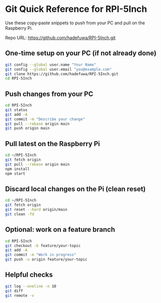 Git Quick Reference for RPI-5Inch
=================================

Use these copy‑paste snippets to push from your PC and pull on the Raspberry Pi.

Repo URL: https://github.com/hadefuwa/RPI-5Inch.git

One‑time setup on your PC (if not already done)
-----------------------------------------------
```bash
git config --global user.name "Your Name"
git config --global user.email "you@example.com"
git clone https://github.com/hadefuwa/RPI-5Inch.git
cd RPI-5Inch
```

Push changes from your PC
-------------------------
```bash
cd RPI-5Inch
git status
git add -A
git commit -m "Describe your change"
git pull --rebase origin main
git push origin main
```

Pull latest on the Raspberry Pi
-------------------------------
```bash
cd ~/RPI-5Inch
git fetch origin
git pull --rebase origin main
npm install
npm start
```

Discard local changes on the Pi (clean reset)
---------------------------------------------
```bash
cd ~/RPI-5Inch
git fetch origin
git reset --hard origin/main
git clean -fd
```

Optional: work on a feature branch
----------------------------------
```bash
cd RPI-5Inch
git checkout -b feature/your-topic
git add -A
git commit -m "Work in progress"
git push -u origin feature/your-topic
```

Helpful checks
--------------
```bash
git log --oneline -n 10
git diff
git remote -v
```


